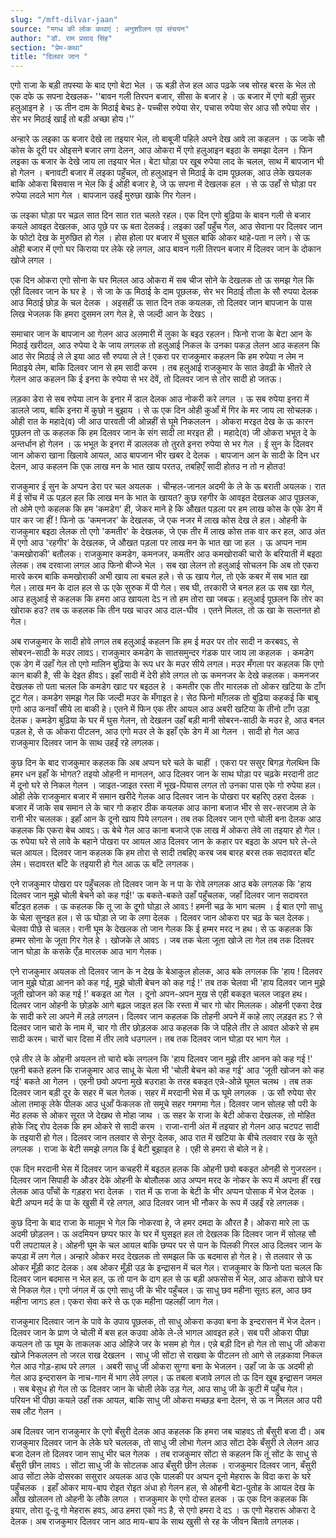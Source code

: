```yaml
---
slug: "/mft-dilvar-jaan"
source: "मगध की लोक कथाएं : अनुशाीलन एवं संचयन"
author: "डॉ. राम प्रसाद सिंह"
section: "प्रेम-कथा"
title: "दिलवर जान "
---
```

एगो राजा के बड़ी तपस्या के बाद एगो बेटा भेल । ऊ बड़ी तेज हल आउ पढ़के जब सोरह बरस के भेल तो एक दफे ऊ सपना देखलक- ''बावन गली तिरपन बजार, सीसा के बजार हे । ऊ बजार में एगो बड़ी सुन्नर हलुआइन हे । ऊ तीन दाम के मिठाई बेचऽ हे- पच्चीस रुपेया सेर, पचास रुपेया सेर आउ सौ रुपेया सेर । सेर भर मिठाई खाईं तो बड़ी अच्छा होय।'’ 

अन्हारे ऊ लइका ऊ बजार देखे ला तइयार भेल, तो बाबूजी पहिले अपने देख आवे ला कहलन । ऊ जाके सौ कोस के दूरी पर ओइसने बजार लगा देलन, आउ ओकरा में एगो हलुआइन बइठा के समझा देलन । फिन लइका ऊ बजार के देखे जाय ला तइयार भेल। बेटा घोड़ा पर खूब रुपेया लाद के चलल, साथ में बापजान भी हो गेलन । बनावटी बजार में लइका पहुँचल, तो हलुआइन से मिठाई के दाम पूछलक, आउ लेके खयलक बाकि ओकरा बिसवास न भेल कि ई ओही बजार हे, जे ऊ सपना में देखलक हल । से ऊ उहाँ से घोड़ा पर रुपेया लदले भाग गेल । बापजान उहईं मुरुछा खाके गिर गेलन। 

ऊ लइका घोड़ा पर चढ़ल सात दिन सात रात चलते रहल। एक दिन एगो बुढ़िया के बावन गली से बजार कयले आवइत देखलक, आउ पूछे पर ऊ बता देलकई। लइका उहाँ पहुँच गेल, आउ सेवाना पर दिलवर जान के फोटो देख के मुरुछित हो गेल । होस होला पर बजार में घुसल बाकि ओकर थाहे-पता न लगे। से ऊ ओही बजार में एगो घर किराया पर लेके रहे लगल, आउ बावन गली तिरपन बजार में दिलवर जान के दोकान खोजे लगल । 

एक दिन ओकरा एगो सोना के घर मिलल आउ ओकरा में सब चीज सोने के देखलक तो ऊ समझ गेल कि एही दिलवर जान के घर हे । से जा के ऊ मिठाई के दाम पूछलक, सेर भर मिठाई तौला के सौ रुपया देलक आउ मिठाई छोड़ के चल देलक । अइसहीं ऊ सात दिन तक कयलक, तो दिलवर जान बापजान के पास लिख भेजलक कि हमरा दुसमन लग गेल हे, से जल्दी आन के देखऽ । 

समाचार जान के बापजान आ गेलन आउ अलमारी में लुका के बइठ रहलन। फिनो राजा के बेटा आन के मिठाई खरीदल, आउ रुपेया दे के जाय लगलक तो हलुआई निकल के उनका पकड़ लेलन आउ कहलन कि आठ सेर मिठाई ले ले इया आठ सौ रुपया ले ले ! एकरा पर राजकुमार कहलन कि हम रुपेया न लेम न मिठाइये लेम, बाकि दिलवर जान से हम सादी करम । तब हलुआई राजकुमार के सात डेवढ़ी के भीतरे ले गेलन आउ कहलन कि ई इनरा के रुपेया से भर देवें, तो दिलवर जान से तोर सादी हो जतऊ। 

लड़का डेरा से सब रुपेया लान के इनार में डाल देलक आउ नोकरी करे लगल । ऊ सब रुपेया इनरा में डालले जाय, बाकि इनरा में कुछो न बुझाय । से ऊ एक दिन ओही कुआँ में गिर के मर जाय ला सोचलक। ओही रात के महादे(व) जी आउ पारवती जी ओन्नहीं से घूमे निकललन । ओकरा मरइत देख के ऊ कारन पूछलन तो ऊ कहलक कि हम दिलवर जान के संग सादी ला मरइत ही । महादे(व) जी ओकरा भभूत दे के अन्तर्धान हो गेलन । ऊ भभूत के इनरा में डाललक तो तुरते इनरा रुपेया से भर गेल । ई सुन के दिलवर जान ओकरा खाना खिलावे आयल, आउ बापजान भीर खबर दे देलक । बापजान आन के सादी के दिन धर देलन, आउ कहलन कि एक लाख मन के भात खाय परतउ, तबहिएँ सादी होतउ न तो न होतउ! 

राजकुमार ई सुन के अप्पन डेरा पर चल अयलक । चीन्हल-जानल अदमी के ले के ऊ बराती अयलक। रात में ई सोंच में ऊ पड़ल हल कि लाख मन के भात के खायत? कुछ रहगीर के आवइत देखलक आउ पूछलक, तो ओमे एगो कहलक कि हम 'कमडेग' ही, जेकर माने हे कि औखत पड़ला पर हम लाख कोस के एके डेग में पार कर जा हीं ! फिनो ऊ 'कमनजर' के देखलक, जे एक नजर में लाख कोस देख ले हल। ओहनी के राजकुमार बइठा लेलक तो एगो 'कमतीर' के देखलक, जे एक तीर में लाख कोस तक वार कर हल, आउ अंत में एगो आउ 'रहगीर' के देखलक, जे औखत पड़ला पर लाख मन के भात खा जा हल । ऊ अप्पन नाम 'कमखोराकी' बतौलक। राजकुमार कमडेग, कमनजर, कमतीर आउ कमखोराकी चारो के बरियाती में बइठा लेलक। तब दरवाजा लगल आउ फिनो बीज्जे भेल । सब खा लेलन तो हलुआई सोचलन कि अब तो एकरा मारवे करम बाकि कमखोराकी अभी खाय ला बचल हले। से ऊ खाय गेल, तो एके कबर में सब भात खा गेल। लाख मन के दाल हल से ऊ एके सुरुक में पी गेल। सब घी, तरकारी जे बनल हल ऊ सब खा गेल, आउ हलुआई से कहलक कि हमरा आउ खायला देऽ न तो हम तोरा खा जबऊ। हलुआई पूछलन कि तोर का खोराक हउ? तब ऊ कहलक कि तीन पख चाउर आउ दाल-घीव । एतने मिलल, तो ऊ खा के सल्तनत हो गेल।
 
अब राजकुमार के सादी होवे लगल तब हलुआई कहलन कि हम ई मउर पर तोर सादी न करबवऽ, से सोबरन-साठी के मउर लावऽ। राजकुमार कमडेग के सातसमुन्दर गंडक पार जाय ला कहलक । कमडेग एक डेग में उहाँ गेल तो एगो मालिन बुढ़िया के रूप धर के मउर सीये लगल। मउर मँगला पर कहलक कि एगो कान बाकी है, सी के देइत हीवऽ। इहाँ सादी में देरी होवे लगल तो ऊ कमनजर के देखे कहलक। कमनजर देखलक तो पता चलल कि कमडेग खाट पर बइठल हे । कमतीर एक तीर मारलक तो ओकर खटिया के टाँग टूट गेल। कमडेग समझ गेल कि जल्दी मउर के मँगाइत हे। सेठ फिनो माँग़लक तो बुढ़िया कहकई कि बाबू एगो आउ कनवाँ सीये ला बाकी हे। एतने में फिन एक तीर आयल आउ अबरी खटिया के तीनो टाँग उड़ा देलक। कमडेग बुढ़िया के घर में घुस गेलन, तो देखलन उहाँ बड़ी मानी सोबरन-साठी के मउर हे, आउ बनल पड़ल हे, से ऊ ओकरा पीटलन, आउ एगो मउर ले के इहाँ एके डेग में आ गेलन । सादी हो गेल आउ राजकुमार दिलवर जान के साथ उहईं रहे 
लगलक। 

कुछ दिन के बाद राजकुमार कहलक कि अब अप्पन घरे चले के चाहीं । एकरा पर ससुर बिगड़ गेलथिन कि हमर धन इहाँ के भोगत? तइयो ओहनी न मानलन, आउ दिलवर जान के साथ घोड़ा पर चढ़के मरदानी ठाट में दूनो घरे से निकल गेलन । जाइत-जाइत रस्ता में भूख-पियास लगल तो उनका पास एके गो रुपेया हल। ओही लेके राजकुमार बजार में समान खरीदे गेलक आउ दिलवर जान के पोखरा पर बहरिए ठहरा देलक । बजार में जाके सब समान ले के चार गो कहार ठीक कयलक आउ काना बजाज भीर से सर-सरजाम ले के रानी भीर चललक। इहाँ आन के दूनो खाय पिये लगलन। तब तक दिलवर जान एगो चोली बना देलक आउ कहलक कि एकरा बेच आवऽ। ऊ बेचे गेल आउ काना बजाजे एक लाख में ओकरा लेवे ला तइयार हो गेल। ऊ रुपेया घरे से लावे के बहाने पोखरा पर आयल आउ दिलवर जान के कहार पर बइठा के अपन घरे ले-ले चल आयल। दिलवर जान कहलक कि हम तोरा से सादी तबहिए करब जब बारह बरस तक सदावरत बाँट लेम। सदावरत बाँटे के तइयारी हो गेल आऊ ऊ बाँटे लगलक। 

एने राजकुमार पोखरा पर पहुँचलक तो दिलवर जान के न पा के रोवे लगलक आउ बके लगलक कि 'हाय दिलवर जान मुझे चोली बेचने को कह गई!' ऊ बकते-बकते उहाँ पहुँचलक, जहाँ दिलवर जान सदावरत बाँटइत हलक । ऊ कहलक कि तू जा के दूगो घोड़ा ले आवऽ ! हमनी चढ़ के भाग चलम । ई बात एगो साधु के चेला सुनइत हल। से ऊ घोड़ा ले जा के लगा देलक । दिलवर जान ओकरा पर चढ़ के चल देलक। चेलवा पीछे से चलल। रानी घूम के देखलक तो जान गेलक कि ई हम्मर मरद न हथ। से ऊ कहलक कि हम्मर सोना के जूता गिर गेल हे । खोजके ले आवऽ । जब तक चेला जूता खोजे ला गेल तब तक दिलवर जान घोड़ा के कसके एँड़ मारलक आउ भाग गेलक। 

एने राजकुमार अयलक तो दिलवर जान के न देख के बेआकुल होलक, आउ बके लगलक कि 'हाय ! दिलवर जान मुझे घोड़ा आनन को कह गई, मुझे चोली बेचन को कह गई !' तब तक चेलवा भी 'हाय दिलवर जान मुझे जूती खोजन को कह गई !' बकइत आ गेल । दूनो अपन-अपन मुख से एही बकइत चलल जाइत हथ। दिलवर जान ओहनी के छोड़के आगे बढ़ल जाइत हल कि रस्ता में चार गो चोर मिललक। ओहनी एकरा देख के सादी करे ला अपने में लड़े लगलन। दिलवर जान कहलक कि तोहनी अपने में काहे लाए लड़इत हऽ ? से दिलवर जान चारो के नाम में, चार गो तीर छोड़लक आउ कहलक कि जे पहिले तीर ले आवत ओकरे से हम सादी करम। चारों चार दिसा में तीर लावे धउगलन। तब तक दिलवर जान घोड़ा पर भाग गेल । 

एन्ने तीर ले के ओहनी अयलन तो चारो बके लगलन कि 'हाय दिलवर जान मुझे तीर आनन को कह गई !' एहनी बकते हलन कि राजकुमार आउ साधू के चेला भी 'चोली बेचन को कह गई' आउ 'जूती खोजन को कह गई' बकते आ गेलन । एहनी छवो अपना मुखे बउराहा के तरह बकइत एन्ने-ओन्ने घूमल चलथ । तब तक दिलवर जान बड़ी दूर के सहर में चल गेलक। सहर में मरदानी भेस में ऊ घूमे लगलक । ऊ सौ रुपेया सेर ओला तमाकू लेके पीलक आउ धुआँ फेंकलक तो समूचे सहर गमगमा गेल। दिलवर जान सोलह सौ परी के मेंठ हलक से ओकर सूरत जे देखथ से मोहा जाथ । ऊ सहर के राजा के बेटी ओकरा देखलक, तो मोहित होके जिद्द रोप देलक कि हम ओकरे से सादी करम । राजा-रानी अंत में तइयार हो गेलन आउ चटपट सादी के तइयारी हो गेल। दिलवर जान तलवार से सेनूर देलक, आउ रात में खटिया के बीचे तलवार रख के सूते लगलक । राजा के बेटी समझे लगल कि ई बेटी बुझाइत हे । एही से हमरा से बोले न हे। 

एक दिन मरदानी भेस में दिलवर जान कचहरी में बइठल हलक कि ओहनी छवो बकइत ओनही से गुजरलन। दिलवर जान सिपाही के औडर देके ओहनी के बोलौलक आउ अप्पन मरद के नोकर के रूप में अपना हीं रख लेलक आउ पाँचों के गड़हरा भरा देलक । रात में ऊ राजा के बेटी के भीर अप्पन पोसाक में भेज देलक । बेटी अप्पन मर्द के पा के खुसी में रहे लगल, आउ दिलवर जान भी नौकर के रूप में उहईं रहे लगलक।

कुछ दिना के बाद राजा के मालूम भे गेल कि नोकरवा हे, जे हमर दमदा के औरत है। ओकरा मारे ला ऊ अदमी छोड़लन। ऊ अदमियन छप्पर फार के घर में घुसइत हल तो देखलक कि दिलवर जान में सोलह सौ परी लपटायल हे। ओहनी घूम के चल आयल बाकि छप्पर पर से पान के पिलकी गिरल आउ दिलवर जान के कपड़ा में लग गेल। अन्हारे ओकर मरद देखलक तो समझल कि ऊ बदमास हो गेल हे। से तलवार से ऊ ओकर मूँड़ी काट देलक। अब ओकर मूँड़ी उड़ के इन्द्रासन में चल गेल। राजकुमार के फिनो पता चलल कि दिलवर जान बदमास न भेल हल, ऊ तो पान के दाग हल से ऊ बड़ी अफसोस में भेल, आउ ओकरा खोजे घर से निकल गेल। एगो जंगल में ऊ एगो साधु जी के भीर पहुँचल। ऊ साधु छव महीना सूतऽ हल, आउ छव महीना जागऽ हल। एकरा सेवा करे से ऊ एक महीना पहलहीं जाग गेल। 

राजकुमार दिलवार जान के पावे के उपाय पूछलक, तो साधु ओकरा कउवा बना के इन्दरासन में भेज देलन। दिलवर जान के प्राण जे चोली में बस हल कउवा ओके ले-ले भागल आवइत हले। सब परी ओकरा पीछा कयलन तो ऊ घूम के ताकलक आउ ओहिजे जर के भसम हो गेल। एन्ने बड़ी दिन हो गेल तो साधु जी ओकरा खोजे निकललन तो जरल राख देखलन । साधु जी सोंटा से राखवा के पीटलन तो आगे से लड़कावा निकल गेल आउ गोड़-हाथ परे लगल । अबरी साधु जी ओकरा सुग्गा बना के भेजलन। उहाँ जा के ऊ अदमी हो गेल आउ इन्दरासन के नाच-गान में भाग लेवे लगल। ऊ तबला बजावे लगल तो ऊ दिन खूब इन्द्रासन जमल । सब बेसुध हो गेल तो ऊ दिलवर जान के चोली लेके उड़ गेल, आउ साधु जी के कुटी में पहुँच गेल। परियन भी पीछा कयले उहाँ तक आयल, बाकि साधु जी ओकरा मच्छड़ बना देलन, से ऊ न मिलल आउ परी सब लौट गेलन । 

अब दिलवर जान राजकुमार के एगो बँसुरी देलक आउ कहलक कि हमरा जब चाहवऽ तो बँसुरी बजा दी। अब राजकुमार दिलवर जान के लेके घरे चललक, तो साधु जी लोभा गेलन आउ सोंटा देके बँसुरी ले लेलन आउ बजा देलन तो दिलवर जान साधु भीर चल गेलक । तब राजकुमार सोंटा से कहलन कि तूं सोंट के साधु से बँसुरी छीन लावऽ । सोंटा साधु जी के सोटलक आउ बँसुरी छीन लेलक । राजकुमार दिलवर जान, बँसुरी आउ सोंटा लेके दोसरका ससुरार अयलक आउ एके पालकी पर अप्पन दूनो मेहरारू के विदा करा के घरे पहुँचलक । इहाँ ओकर माय-बाप रोइत रोइत अंधा हो गेलन हल, से ओहनी बेटा-पुतोह के आयल देख के आँख खोललन तो ओहनी के लौके लगल । राजकुमार के एगो दोस्त हलक । ऊ एक दिन कहलक कि इयार, तोरा दू-दू गो मेहरारू हवऽ, आउ हमरा एको नऽ है, से एगो हमरा दे दऽ । ऊ एगो मेहरारू ओकरा दे देलक। अब राजकुमार दिलवर जान आठ माय-बाप के साथ खुसी से रह के जीवन बितावे लगलक। 
